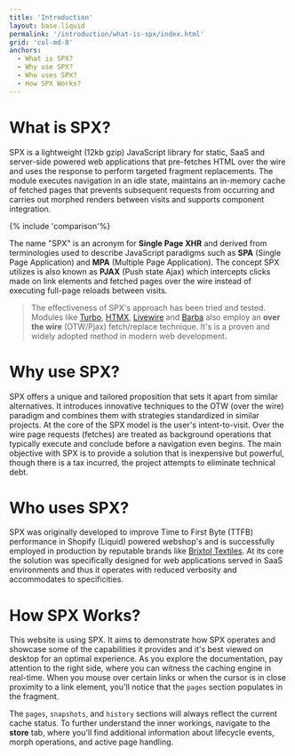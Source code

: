 ```yaml
---
title: 'Introduction'
layout: base.liquid
permalink: '/introduction/what-is-spx/index.html'
grid: 'col-md-8'
anchors:
  - What is SPX?
  - Why use SPX?
  - Who uses SPX?
  - How SPX Works?
---
```


# What is SPX?

SPX is a lightweight (12kb gzip) JavaScript library for static, SaaS and server-side powered web applications that pre-fetches HTML over the wire and uses the response to perform targeted fragment replacements. The module executes navigation in an idle state, maintains an in-memory cache of fetched pages that prevents subsequent requests from occurring and carries out morphed renders between visits and supports component integration.

{% include 'comparison'%}

The name "SPX" is an acronym for **Single Page XHR** and derived from terminologies used to describe JavaScript paradigms such as **SPA** (Single Page Application) and **MPA** (Multiple Page Application). The concept SPX utilizes is also known as **PJAX** (Push state Ajax) which intercepts clicks made on link elements and fetched pages over the wire instead of executing full-page reloads between visits.

> The effectiveness of SPX's approach has been tried and tested. Modules like [Turbo](https://turbo.hotwired.dev/), [HTMX](https://htmx.org/), [Livewire](https://github.com/livewire/livewire) and [Barba](https://barba.js.org/) also employ an **over the wire** (OTW/Pjax) fetch/replace technique. It's is a proven and widely adopted method in modern web development.

# Why use SPX?

SPX offers a unique and tailored proposition that sets it apart from similar alternatives. It introduces innovative techniques to the OTW (over the wire) paradigm and combines them with strategies standardized in similar projects. At the core of the SPX model is the user's intent-to-visit. Over the wire page requests (fetches) are treated as background operations that typically execute and conclude before a navigation even begins. The main objective with SPX is to provide a solution that is inexpensive but powerful, though there is a tax incurred, the project attempts to eliminate technical debt.

# Who uses SPX?

SPX was originally developed to improve Time to First Byte (TTFB) performance in Shopify (Liquid) powered webshop's and is successfully employed in production by reputable brands like [Brixtol Textiles](https://brixtoltextiles.com). At its core the solution was specifically designed for web applications served in SaaS environments and thus it operates with reduced verbosity and accommodates to specificities.

# How SPX Works?

This website is using SPX. It aims to demonstrate how SPX operates and showcase some of the capabilities it provides and it's best viewed on desktop for an optimal experience. As you explore the documentation, pay attention to the right side, where you can witness the caching engine in real-time. When you mouse over certain links or when the cursor is in close proximity to a link element, you'll notice that the `pages` section populates in the fragment.

The `pages`, `snapshots`, and `history` sections will always reflect the current cache status. To further understand the inner workings, navigate to the **store** tab, where you'll find additional information about lifecycle events, morph operations, and active page handling.
